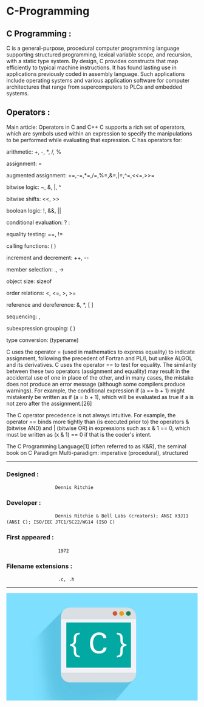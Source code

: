 # C-Programming

## C Programming :
C is a general-purpose, procedural computer programming language supporting structured programming, lexical variable scope, and recursion, with a static type system. By design, C provides constructs that map efficiently to typical machine instructions. It has found lasting use in applications previously coded in assembly language. Such applications include operating systems and various application software for computer architectures that range from supercomputers to PLCs and embedded systems.
## Operators :
Main article: Operators in C and C++
C supports a rich set of operators, which are symbols used within an expression to specify the manipulations to be performed while evaluating that expression. C has operators for:

arithmetic: +, -, *, /, %

assignment: =

augmented assignment: +=,-=,*=,/=,%=,&=,|=,^=,<<=,>>=

bitwise logic: ~, &, |, ^

bitwise shifts: <<, >>

boolean logic: !, &&, ||

conditional evaluation: ? :

equality testing: ==, !=

calling functions: ( )

increment and decrement: ++, --

member selection: ., ->

object size: sizeof

order relations: <, <=, >, >=

reference and dereference: &, *, [ ]

sequencing: ,

subexpression grouping: ( )

type conversion: (typename)

C uses the operator = (used in mathematics to express equality) to indicate assignment, following the precedent of Fortran and PL/I, but unlike ALGOL and its derivatives. C uses the operator == to test for equality. The similarity between these two operators (assignment and equality) may result in the accidental use of one in place of the other, and in many cases, the mistake does not produce an error message (although some compilers produce warnings). For example, the conditional expression if (a == b + 1) might mistakenly be written as if (a = b + 1), which will be evaluated as true if a is not zero after the assignment.[26]

The C operator precedence is not always intuitive. For example, the operator == binds more tightly than (is executed prior to) the operators & (bitwise AND) and | (bitwise OR) in expressions such as x & 1 == 0, which must be written as (x & 1) == 0 if that is the coder's intent.


The C Programming Language[1] (often referred to as K&R), the seminal book on C
Paradigm	Multi-paradigm: imperative (procedural), structured

*****************************************************************************************************************************************************

### Designed :
                      Dennis Ritchie
           
### Developer :
                      Dennis Ritchie & Bell Labs (creators); ANSI X3J11 (ANSI C); ISO/IEC JTC1/SC22/WG14 (ISO C)
           
### First appeared :
                       1972
                 
### Filename extensions :
                       .c, .h


*****************************************************************************************************************************************************

<img src = "https://github.com/Jael-Lois/C-Program/blob/main/c-course.jpg">
